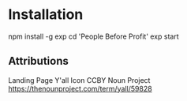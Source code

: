 # Installation

npm install -g exp
cd 'People Before Profit'
exp start

## Attributions
Landing Page Y'all Icon CCBY Noun Project
https://thenounproject.com/term/yall/59828

